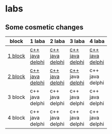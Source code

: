 # labs
## Some cosmetic changes


| block                        |                                                                                              1 laba                                                                                           |                                                                                          2 laba                                                                                               |                                                                              3 laba                                                                                                            |                                                                              4 laba                                                                                                    |
|------------------------------|-----------------------------------------------------------------------------------------------------------------------------------------------------------------------------------------------|-----------------------------------------------------------------------------------------------------------------------------------------------------------------------------------------------|------------------------------------------------------------------------------------------------------------------------------------------------------------------------------------------------|----------------------------------------------------------------------------------------------------------------------------------------------------------------------------------------|
| <a href="1block">1 block</a> | <a href="1block/1/C++/ConsoleApplication1/ConsoleApplication1.cpp">c++</a> <br> <a href="1block/1/Java/project/src/Main.java">java</a> <br> <a href="1block/1/Delphi/Project1.dpr">delphi</a> | <a href="1block/2/C++/ConsoleApplication1/ConsoleApplication1.cpp">c++</a> <br> <a href="1block/2/Java/project/src/Main.java">java</a> <br> <a href="1block/2/Delphi/Project1.dpr">delphi</a> | <a href="1block/3/C++/ConsoleApplication1/ConsoleApplication1.cpp">c++</a> <br> <a href="1block/3/Java/untitled/src/Main.java">java</a> <br> <a href="1block/3/Delphi/Project1.dpr">delphi</a> | <a href="1block/4/C++/ConsoleApplication1/ConsoleApplication1.cpp">c++</a> <br> <a href="1block/4/Java/untitled/src/Main.java">java</a> <br> <a href="1block/4/Delphi/Project1.dpr">delphi</a> |
| <a href="2block">2 block</a> | <a href="2block/1/c++/ConsoleApplication1/ConsoleApplication1.cpp">c++</a> <br> <a href="2block/1/Java/project/src/Main.java">java</a> <br> <a href="2block/1/Delphi/Project2.dpr">delphi</a> | <a href="2block/2/C++/ConsoleApplication1/ConsoleApplication1.cpp">c++</a> <br><a href="2block/2/Java/project2_2/src/Main.java">java</a><br> <a href="2block/2/Delphi/Project2.dpr">delphi</a>| <a href="2block/3/C++/ConsoleApplication1/ConsoleApplication1.cpp">c++</a> <br> java                                                    <br> <a href="2block/3/Delphi/Project2.dpr">delphi</a> |  c++                                                                       <br>   java                                                  <br>  delphi                                           |
| 3 block                      | c++                                                                        <br> java                                                   <br> delphi                                            |    c++                                                                     <br> java                                                   <br> delphi                                            | c++                                                                        <br> java                                                    <br> delphi                                            |  c++                                                                       <br>   java                                                  <br>  delphi                                           |
| 4 block                      | c++                                                                        <br> java                                                   <br> delphi                                            |   c++                                                                      <br> java                                                   <br> delphi                                            | c++                                                                        <br> java                                                    <br> delphi                                            |  c++                                                                       <br>   java                                                  <br>  delphi                                           |


